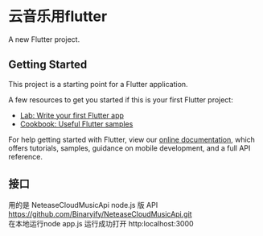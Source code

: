 # 云音乐用flutter

A new Flutter project.

## Getting Started

This project is a starting point for a Flutter application.

A few resources to get you started if this is your first Flutter project:

- [Lab: Write your first Flutter app](https://flutter.io/docs/get-started/codelab)
- [Cookbook: Useful Flutter samples](https://flutter.io/docs/cookbook)

For help getting started with Flutter, view our 
[online documentation](https://flutter.io/docs), which offers tutorials, 
samples, guidance on mobile development, and a full API reference.

## 接口

用的是 NeteaseCloudMusicApi node.js 版 API   
https://github.com/Binaryify/NeteaseCloudMusicApi.git   
在本地运行node app.js  运行成功打开 http:localhost:3000
